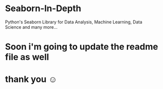 # Seaborn-In-Depth
Python's Seaborn Library for Data Analysis, Machine Learning, Data Science and many more...

# Soon i'm going to update the readme file as well

# thank you ☺
